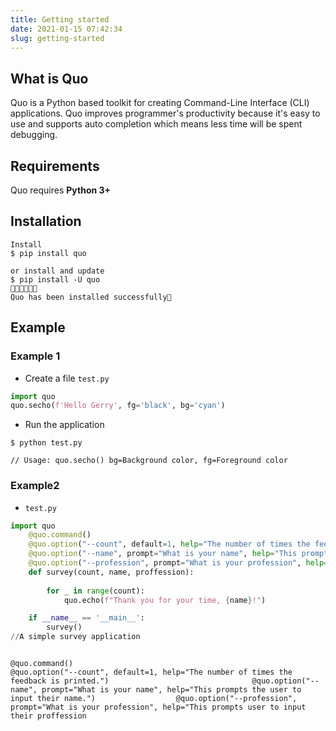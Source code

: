 ```yaml
---
title: Getting started
date: 2021-01-15 07:42:34
slug: getting-started
---
```


## What is Quo

Quo is a Python based toolkit for creating Command-Line Interface (CLI) applications. Quo improves programmer's productivity because it's easy to use and supports auto completion which means less time will be spent debugging.

## Requirements

Quo requires **Python 3+**

## Installation

<div class="termy">

```console
Install
$ pip install quo

or install and update
$ pip install -U quo
🔸🔸🔸🔸🔸💯 
Quo has been installed successfully🎉 
```

</div>

## Example

### Example 1

* Create a  file `test.py` 

```Python
import quo
quo.secho(f'Hello Gerry', fg='black', bg='cyan')

```

* Run the application
```console
$ python test.py

// Usage: quo.secho() bg=Background color, fg=Foreground color
```

### Example2
* `test.py`

```Python
import quo 
    @quo.command()
    @quo.option("--count", default=1, help="The number of times the feedback is printed.")
    @quo.option("--name", prompt="What is your name", help="This prompts the user to input their name.")
    @quo.option("--profession", prompt="What is your profession", help="This prompts user to input their proffession")
    def survey(count, name, proffession):
       
        for _ in range(count):
            quo.echo(f"Thank you for your time, {name}!")

    if __name__ == '__main__':
        survey() 
//A simple survey application
```
                                                                                        @quo.command()                                             @quo.option("--count", default=1, help="The number of times the feedback is printed.")                                @quo.option("--name", prompt="What is your name", help="This prompts the user to input their name.")                  @quo.option("--profession", prompt="What is your profession", help="This prompts user to input their proffession
